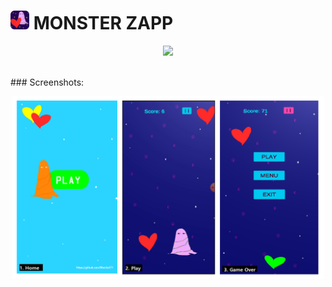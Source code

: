 # <img src="https://github.com/Monika171/Monster_Zapp/blob/master/Assets/Sprites/mons-icon.png" width="30"> MONSTER ZAPP

<p align="center"> <img src="https://github.com/Monika171/Monster_Zapp/blob/master/screenshots/mons_zapp.gif" height=450> </p>


<br>
### Screenshots:
<p align="center"> <img src="https://github.com/Monika171/Monster_Zapp/blob/master/screenshots/screenshots.png" width=500> </p>